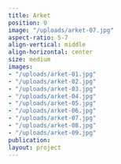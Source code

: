```yaml
---
title: Arket
position: 0
image: "/uploads/arket-07.jpg"
aspect-ratio: 5-7
align-vertical: middle
align-horizontal: center
size: medium
images:
- "/uploads/arket-01.jpg"
- "/uploads/arket-02.jpg"
- "/uploads/arket-03.jpg"
- "/uploads/arket-04.jpg"
- "/uploads/arket-05.jpg"
- "/uploads/arket-06.jpg"
- "/uploads/arket-07.jpg"
- "/uploads/arket-08.jpg"
- "/uploads/arket-09.jpg"
publication: 
layout: project
---
```


